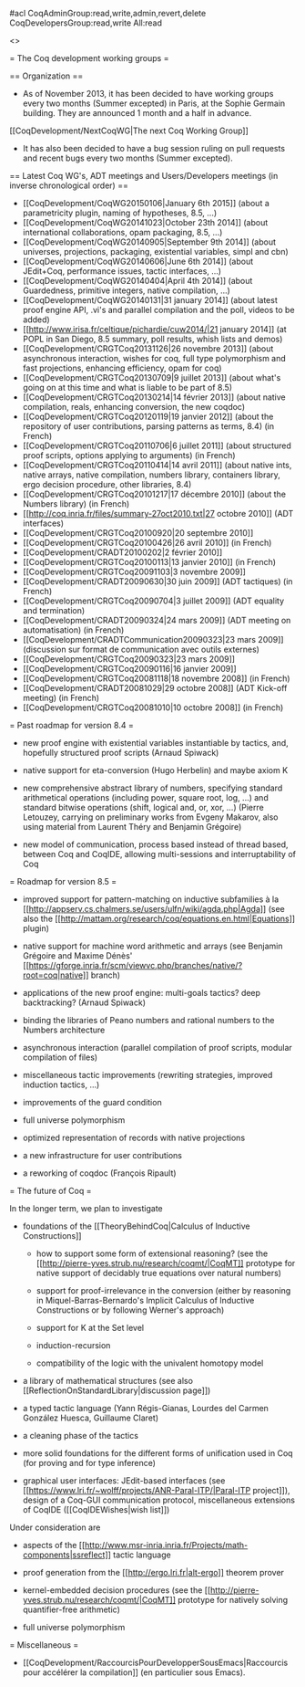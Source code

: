 #acl CoqAdminGroup:read,write,admin,revert,delete CoqDevelopersGroup:read,write All:read

<<TableOfContents>>

= The Coq development working groups =

== Organization ==

 * As of November 2013, it has been decided to have working groups every two months (Summer excepted) in Paris, at the Sophie Germain building. They are announced 1 month and a half in advance.

  [[CoqDevelopment/NextCoqWG|The next Coq Working Group]]

 * It has also been decided to have a bug session ruling on pull requests and recent bugs every two months (Summer excepted).

== Latest Coq WG's, ADT meetings and Users/Developers meetings (in inverse chronological order) ==

 * [[CoqDevelopment/CoqWG20150106|January 6th 2015]] (about a parametricity plugin, naming of hypotheses, 8.5, ...)
 * [[CoqDevelopment/CoqWG20141023|October 23th 2014]] (about international collaborations, opam packaging, 8.5, ...)
 * [[CoqDevelopment/CoqWG20140905|September 9th 2014]] (about universes, projections, packaging, existential variables, simpl and cbn)
 * [[CoqDevelopment/CoqWG20140606|June 6th 2014]] (about JEdit+Coq, performance issues, tactic interfaces, ...)
 * [[CoqDevelopment/CoqWG20140404|April 4th 2014]] (about Guardedness, primitive integers, native compilation, ...)
 * [[CoqDevelopment/CoqWG20140131|31 january 2014]] (about latest proof engine API, .vi's and parallel compilation and the poll, videos to be added)
 * [[http://www.irisa.fr/celtique/pichardie/cuw2014/|21 january 2014]] (at POPL in San Diego, 8.5 summary, poll results, whish lists and demos)
 * [[CoqDevelopment/CRGTCoq20131126|26 novembre 2013]] (about asynchronous interaction, wishes for coq, full type polymorphism and fast projections, enhancing efficiency, opam for coq)
 * [[CoqDevelopment/CRGTCoq20130709|9 juillet 2013]] (about what's going on at this time and what is liable to be part of 8.5)
 * [[CoqDevelopment/CRGTCoq20130214|14 février 2013]] (about native compilation, reals, enhancing conversion, the new coqdoc)
 * [[CoqDevelopment/CRGTCoq20120119|19 janvier 2012]] (about the repository of user contributions, parsing patterns as terms, 8.4) (in French)
 * [[CoqDevelopment/CRGTCoq20110706|6 juillet 2011]] (about structured proof scripts, options applying to arguments) (in French)
 * [[CoqDevelopment/CRGTCoq20110414|14 avril 2011]] (about native ints, native arrays, native compilation, numbers library, containers library, ergo decision procedure, other libraries, 8.4)
 * [[CoqDevelopment/CRGTCoq20101217|17 décembre 2010]] (about the Numbers library) (in French)
 * [[http://coq.inria.fr/files/summary-27oct2010.txt|27 octobre 2010]] (ADT interfaces)
 * [[CoqDevelopment/CRGTCoq20100920|20 septembre 2010]]
 * [[CoqDevelopment/CRGTCoq20100426|26 avril 2010]] (in French)
 * [[CoqDevelopment/CRADT20100202|2 février 2010]]
 * [[CoqDevelopment/CRGTCoq20100113|13 janvier 2010]] (in French)
 * [[CoqDevelopment/CRGTCoq20091103|3 novembre 2009]]
 * [[CoqDevelopment/CRADT20090630|30 juin 2009]] (ADT tactiques) (in French)
 * [[CoqDevelopment/CRGTCoq20090704|3 juillet 2009]] (ADT equality and termination)
 * [[CoqDevelopment/CRADT20090324|24 mars 2009]] (ADT meeting on automatisation) (in French)
 * [[CoqDevelopment/CRADTCommunication20090323|23 mars 2009]] (discussion sur format de communication avec outils externes)
 * [[CoqDevelopment/CRGTCoq20090323|23 mars 2009]] 
 * [[CoqDevelopment/CRGTCoq20090116|16 janvier 2009]] 
 * [[CoqDevelopment/CRGTCoq20081118|18 novembre 2008]] (in French)
 * [[CoqDevelopment/CRADT20081029|29 octobre 2008]] (ADT Kick-off meeting) (in French)
 * [[CoqDevelopment/CRGTCoq20081010|10 octobre 2008]] (in French)

= Past roadmap for version 8.4 =

 * new proof engine with existential variables instantiable by tactics, and, hopefully structured proof scripts (Arnaud Spiwack)

 * native support for eta-conversion (Hugo Herbelin) and maybe axiom K

 * new comprehensive abstract library of numbers, specifying standard arithmetical operations (including power, square root, log, ...) and standard bitwise operations (shift, logical and, or, xor, ...) (Pierre Letouzey, carrying on preliminary works from Evgeny Makarov, also using material from Laurent Théry and Benjamin Grégoire)

 * new model of communication, process based instead of thread based, between Coq and CoqIDE, allowing multi-sessions and interruptability of Coq

= Roadmap for version 8.5 =

 * improved support for pattern-matching on inductive subfamilies à la [[http://appserv.cs.chalmers.se/users/ulfn/wiki/agda.php|Agda]] (see also the [[http://mattam.org/research/coq/equations.en.html|Equations]] plugin)

 * native support for machine word arithmetic and arrays (see Benjamin Grégoire and Maxime Dénès' [[https://gforge.inria.fr/scm/viewvc.php/branches/native/?root=coq|native]] branch)

 * applications of the new proof engine: multi-goals tactics? deep backtracking? (Arnaud Spiwack)

 * binding the libraries of Peano numbers and rational numbers to the Numbers architecture

 * asynchronous interaction (parallel compilation of proof scripts, modular compilation of files)

 * miscellaneous tactic improvements (rewriting strategies, improved induction tactics, ...)

 * improvements of the guard condition

 * full universe polymorphism

 * optimized representation of records with native projections

 * a new infrastructure for user contributions

 * a reworking of coqdoc (François Ripault)

= The future of Coq =

In the longer term, we plan to investigate

 * foundations of the [[TheoryBehindCoq|Calculus of Inductive Constructions]]

   * how to support some form of extensional reasoning? (see the [[http://pierre-yves.strub.nu/research/coqmt/|CoqMT]] prototype for native support of decidably true equations over natural numbers)

   * support for proof-irrelevance in the conversion (either by reasoning in Miquel-Barras-Bernardo's Implicit Calculus of Inductive Constructions or by following Werner's approach)

   * support for K at the Set level

   * induction-recursion

   * compatibility of the logic with the univalent homotopy model

 * a library of mathematical structures (see also [[ReflectionOnStandardLibrary|discussion page]])

 * a typed tactic language (Yann Régis-Gianas, Lourdes del Carmen González Huesca, Guillaume Claret)

 * a cleaning phase of the tactics

 * more solid foundations for the different forms of unification used in Coq (for proving and for type inference)

 * graphical user interfaces: JEdit-based interfaces (see [[https://www.lri.fr/~wolff/projects/ANR-Paral-ITP/|Paral-ITP project]]), design of a Coq-GUI communication protocol, miscellaneous extensions of CoqIDE ([[CoqIDEWishes|wish list]])
 
Under consideration are

 * aspects of the [[http://www.msr-inria.inria.fr/Projects/math-components|ssreflect]] tactic language

 * proof generation from the [[http://ergo.lri.fr|alt-ergo]] theorem prover

 * kernel-embedded decision procedures (see the [[http://pierre-yves.strub.nu/research/coqmt/|CoqMT]] prototype for natively solving quantifier-free arithmetic)

 * full universe polymorphism

= Miscellaneous =

 * [[CoqDevelopment/RaccourcisPourDevelopperSousEmacs|Raccourcis pour accélérer la compilation]] (en particulier sous Emacs).
